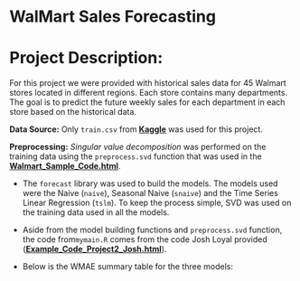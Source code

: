 # WalMart Sales Forecasting

# Project Description:

For this project we were provided with historical sales data for 45 Walmart stores located in different regions. Each store contains many departments. The goal is to predict the future weekly sales for each department in each store based on the historical data.

**Data Source:** Only `train.csv` from **[Kaggle](https://www.kaggle.com/c/walmart-recruiting-store-sales-forecasting)** was used for this project.

**Preprocessing:** *Singular value decomposition* was performed on the training data using the `preprocess.svd` function that was used in the **[Walmart_Sample_Code.html](https://piazza.com/class_profile/get_resource/jky28ddlhmu2r8/jl33k19o30k5gi)**.

- The `forecast` library was used to build the models. The models used were the Naive (`naive`), Seasonal Naive (`snaive`) and the Time Series Linear Regression (`tslm`). To keep the process simple, SVD was used on the training data used in all the models.

- Aside from the model building functions and `preprocess.svd` function, the code from`mymain.R` comes from the code Josh Loyal provided (**[Example_Code_Project2_Josh.html](https://piazza.com/class_profile/get_resource/jky28ddlhmu2r8/jnqq1kbkbx6yy)**). 

- Below is the WMAE summary table for the three models:

